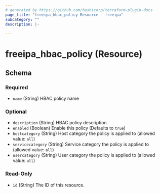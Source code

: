 ```yaml
---
# generated by https://github.com/hashicorp/terraform-plugin-docs
page_title: "freeipa_hbac_policy Resource - freeipa"
subcategory: ""
description: |-
  
---
```


# freeipa_hbac_policy (Resource)





<!-- schema generated by tfplugindocs -->
## Schema

### Required

- `name` (String) HBAC policy name

### Optional

- `description` (String) HBAC policy description
- `enabled` (Boolean) Enable this policy (Defaults to `true`)
- `hostcategory` (String) Host category the policy is applied to (allowed value: `all`)
- `servicecategory` (String) Service category the policy is applied to (allowed value: `all`)
- `usercategory` (String) User category the policy is applied to (allowed value: `all`)

### Read-Only

- `id` (String) The ID of this resource.
